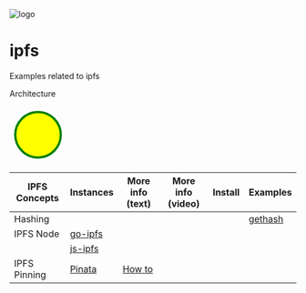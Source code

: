 ![logo][]
# ipfs
Examples related to ipfs



Architecture

<svg width="100" height="100">
  
  <circle cx="50" cy="50" r="40" stroke="green" stroke-width="4" fill="yellow" />
  
</svg>




| IPFS Concepts   | Instances | More info (text) | More info (video) |   Install  |  Examples |
| --------------- |  --------- | ---------      | ---------          | ---------  |  -------- | 
| Hashing     |            |                |                    |            | [gethash](gethash) |
| IPFS Node    | [go-ipfs][] |
|              | [js-ipfs][] |
| IPFS Pinning | [Pinata](https://pinata.cloud) | [How to](https://medium.com/pinata/how-to-pin-to-ipfs-effortlessly-ba3437b33885) 


[go-ipfs]: https://github.com/ipfs/go-ipfs
[js-ipfs]: https://github.com/ipfs/js-ipfs
[logo]: https://web3examples.github.io/logo.png
